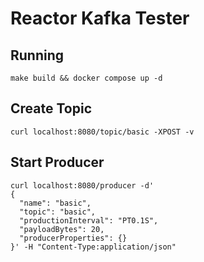 # Reactor Kafka Tester

## Running

```shell
make build && docker compose up -d
```

## Create Topic

```shell
curl localhost:8080/topic/basic -XPOST -v
```

## Start Producer

```shell
curl localhost:8080/producer -d'
{
  "name": "basic",
  "topic": "basic",
  "productionInterval": "PT0.1S",
  "payloadBytes": 20,
  "producerProperties": {}
}' -H "Content-Type:application/json"
```